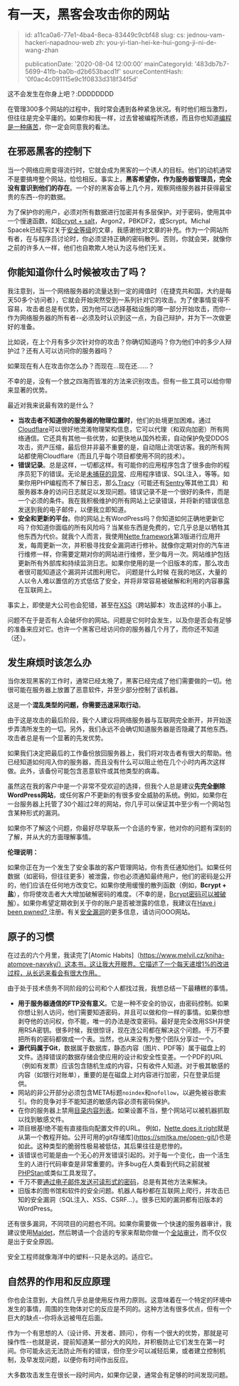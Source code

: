 有一天，黑客会攻击你的网站
=============

> id: a11ca0a6-77e1-4ba4-8eca-83449c9cbf48
> slug:
> 	cs: jednou-vam-hackeri-napadnou-web
> 	zh: you-yi-tian-hei-ke-hui-gong-ji-ni-de-wang-zhan
> 
> publicationDate: '2020-08-04 12:00:00'
> mainCategoryId: '483db7b7-5699-41fb-ba0b-d2b653bacd1f'
> sourceContentHash: '0f0ac4c091115e9c1f0833d318f34f5d'

这不会发生在你身上吧？:DDDDDDDD

在管理300多个网站的过程中，我时常会遇到各种紧急状况。有时他们相当激烈，但往往是完全平庸的。如果你和我一样，过去曾被编程所诱惑，而且你也知道[编程是一种痛苦](http://borisovo.cz/programming-sucks-cz.html)，你一定会同意我的看法。

在邪恶黑客的控制下
----------------------

当一个网络应用变得流行时，它就会成为黑客的一个诱人的目标。他们的动机通常不是要搞垮整个网站，恰恰相反。事实上，**黑客希望你，作为服务器管理员，完全没有意识到他们的存在**。一个好的黑客会等上几个月，观察网络服务器并获得最宝贵的东西--你的数据。

为了保护你的用户，必须对所有数据进行加密并有多层保护。对于密码，使用其中一个慢速函数，如[Bcrypt + salt](https://php.baraja.cz/hashovani)，Argon2，PBKDF2，或Scrypt。Michal Spacek已经写过关于[安全等级](https://pulse.michalspacek.cz/passwords/storages/rating#slow-hashes)的文章，我感谢他对文章的补充。作为一个网站所有者，在与程序员讨论时，你必须坚持正确的密码散列。否则，你就会哭，就像你之前的许多人一样，他们也自欺欺人地认为这与他们无关。

你能知道你什么时候被攻击了吗？
---------------------------------

我注意到，当一个网络服务器的流量达到一定的阈值时（在捷克共和国，大约是每天50多个访问者），它就会开始突然受到一系列针对它的攻击。为了使事情变得不容易，攻击者总是有优势，因为他可以选择基础设施的哪一部分开始攻击，而你--作为网络服务器的所有者--必须及时认识到这一点，为自己辩护，并为下一次做更好的准备。

比如说，在上个月有多少次针对你的攻击？你确切知道吗？你为他们中的多少人辩护过？还有人可以访问你的服务器吗？

如果现在有人在攻击你怎么办？而现在...现在还......？

不幸的是，没有一个放之四海而皆准的方法来识别攻击。但有一些工具可以给你带来显著的优势。

最近对我来说最有效的是什么？

- **当攻击者不知道你的服务器的物理位置时**，他们的处境更加困难。通过[Cloudflare](https://www.cloudflare.com/)可以很好地混淆物理架构信息，它可以代理（和双向加密）所有网络通信。它还具有其他一些优势，如更快地从国外检索，自动保护免受DDOS攻击，资产压缩，最后但并非最不重要的是，自动阻止流氓访客。我的所有网站都使用Cloudflare（而且几乎每个项目都使用不同的技术）。
- **错误记录**。总是这样，一切都这样。有可能你的应用程序包含了很多由你的程序员犯下的错误。无论是[未捕获的异常](https://php.baraja.cz/vyjimky)、应用程序错误、SQL注入，等等。如果你用PHP编程而不了解日志，那么[Tracy](https://tracy.nette.org/)（可能还有[Sentry](https://sentry.io/)等其他工具）和服务器本身的访问日志就足以发现问题。错误记录不是一个很好的条件，而是一个必须的条件。我在我积极维护的所有网站上记录错误，并将新的错误信息发送到我的电子邮件，以便我立即知道。
- **安全和更新的平台**。你的网站上有WordPress吗？你知道如何正确地更新它吗？你知道你面临的所有风险吗？当某些东西是免费的，它几乎总是以牺牲其他东西为代价。就我个人而言，我使用[Nette framework](https://nette.org/cs/)第3版进行应用开发，每周更新一次，并积极寻找安全漏洞进行修补。就像你定期对你的汽车进行维修一样，你需要定期对你的网站进行维修，至少每月一次。网站维护包括更新所有外部库和持续监测日志。如果你使用的是一个旧版本的库，那么攻击者很可能知道这个漏洞并试图利用它。
问题是什么时候
在我的地区，大量的人以令人难以置信的方式低估了安全，并将非常容易被破解和利用的内容暴露在互联网上。

事实上，即使是大公司也会犯错，甚至在[XSS](https://www.zive.cz/clanky/vyvojar-objevil-zranitelnost-v-seznamu-dokazal-mezi-vysledky-propasovat-zakazany-kod/sc-3-a-200023/default.aspx)（跨站脚本）攻击这样的小事上。

问题不在于是否有人会破坏你的网站。问题是它何时会发生，以及你是否会有足够的准备来应对它。也许一个黑客已经访问你的服务器几个月了，而你还不知道（还）。

发生麻烦时该怎么办
-------------------------------

当你发现黑客的工作时，通常已经太晚了，黑客已经完成了他们需要做的一切。他很可能在服务器上放置了恶意软件，并至少部分控制了该机器。

这是一个**混乱类型的问题，你需要迅速采取行动**。

由于这是攻击的最后阶段，我个人建议将网络服务器与互联网完全断开，并开始逐步弄清所发生的一切。另外，我们永远不会确切知道服务器是否隐藏了其他东西。攻击者总是有一个显著的先发优势。

如果我们决定把最后的工作备份放回服务器上，我们将对攻击者有很大的帮助。他已经知道如何闯入你的服务器，而且没有什么可以阻止他在几个小时内再次这样做。此外，该备份可能包含恶意软件或其他类型的病毒。

虽然这在我的客户中是一个非常不受欢迎的选择，但我个人总是建议**先完全删除WordPress网站**，或任何客户不更新的有很多安全威胁的系统。例如，如果你在一台服务器上托管了30个超过2年的网站，你几乎可以保证其中至少有一个网站包含某种形式的漏洞。

如果你不了解这个问题，你最好尽早联系一个合适的专家，他对你的问题有深刻的了解，并从大的方面理解事情。

**伦理说明：**

如果你正在为一个发生了安全事故的客户管理网站，你有责任通知他们。如果任何数据（如密码，但往往更多）被泄露，你也必须通知最终用户，他们的密码是公开的，他们应该在任何地方改变它。如果你使用缓慢的散列函数（例如，**Bcrypt + 盐**），你将使攻击者大大增加破解密码的难度。（不幸的是，[Bcrypt密码可以被破解](https://arstechnica.com/information-technology/2015/08/cracking-all-hacked-ashley-madison-passwords-could-take-a-lifetime/)）。如果你希望定期收到关于你的账户是否被泄露的信息，我建议在[Have i been pwned? ](https://haveibeenpwned.com/)注册。有关[安全漏洞](https://m.uoou.cz/vismo/zobraz_dok.asp?id_ktg=5020&n=poruseni-zabezpeceni)的更多信息，请访问OOO网站。

原子的习惯
--------------

在过去的六个月里，我读完了[Atomic Habits]（https://www.melvil.cz/kniha-atomove-navyky/）这本书，这让我大开眼界。它描述了一个每天递增1%的改进过程，从长远来看会有很大作用。

由于处于技术债务不同阶段的公司和个人都找过我，我想总结一下最糟糕的事情。

- **用于服务器通信的FTP没有意义**。它是一种不安全的协议，由密码控制。如果你想让别人访问，他们需要知道密码，并且可以做和你一样的事情。如果你想剥夺他的访问权，你不能，唯一的办法是改变密码。最好是完全改用SSH并使用RSA密钥。很多时候，我很惊讶，现在连公司都在解决这个问题。千万不要把所有的密码都做成一个表。当然，也从来没有为整个团队分享过一个。
- **源代码属于Git**，数据属于数据库，静态内容（图片、PDF等）属于磁盘上的文件。选择错误的数据存储会使应用的设计和安全性变差。一个PDF的URL（例如有发票）应该包含随机生成的内容，只有收件人知道。对于极其敏感的内容（如银行对账单），重要的是在磁盘上对内容进行加密，只在登录后提供。
- 网站的非公开部分必须包含META标题`noindex`和`nofollow`，以避免被谷歌索引。你的竞争对手不能知道的敏感内容必须有密码保护。
- 在你的服务器上禁用[目录内容列表](https://www.simplified.guide/apache/disable-directory-listing)。如果设置不当，整个网站可以被机器抓取以找到敏感文件。
- 项目根基!绝不能有直接指向配置文件的URL。 例如，[Nette does it right](https://doc.nette.org/cs/3.0/quickstart/getting-started#toc-obsah-web-projectu)就是从第一个教程开始。公开可用的git存储库](https://smitka.me/open-git/)也是如此。这种类型的脆弱性极易被低估，其后果往往是悲惨的。
- 该错误也可能是由一个无心的开发错误引起的。对于每一个变化，由一个活生生的人进行代码审查是非常重要的。许多bug在人类看到代码之前就被[PHPStan](https://github.com/phpstan/phpstan)或类似工具发现了。
- 千万不要[通过电子邮件发送可读形式的密码](https://www.lupa.cz/clanky/reset-a-poslani-hesla-v-citelne-podobe-e-mailem-nebezpecna-praktika/)，总是有其他方法来解决。
- 旧版本的图书馆和软件的安全问题。机器人每秒都在互联网上爬行，并攻击已知的安全漏洞（SQL注入、XSS、CSRF...）。很多已知的漏洞都有旧版本的WordPress。

还有很多漏洞，不同项目的问题也不同。如果你需要做一个快速的服务器审计，我建议使用[Maldet](https://www.rfxn.com/projects/linux-malware-detect/)，然后聘请一个合适的专家来帮助你做一个[全站审计](https://baraja.cz/audit-webu)，而不仅仅是出于安全原因。

安全工程师就像海洋中的塑料--只是永远的。适应它。

自然界的作用和反应原理
-------------------------------

你也会注意到，大自然几乎总是使用反作用力原则。这意味着在一个特定的环境中发生的事情，周围的生物体对它的反应是不同的。这种方法有很多优点，但有一个巨大的缺点--你将永远被甩在后面。

作为一个有思想的人（设计师、开发者、顾问），你有一个很大的优势，那就是可操作性--也就是说，提前知道某一部分大的风险，并积极防止它们发生在第一时间。你可能永远无法防止所有的错误，但你至少可以减轻后果，或者建立控制机制，及早发现问题，以便你有时间作出反应。

大多数攻击发生在很长一段时间内，如果你记录，通常会有足够的时间发现问题。
